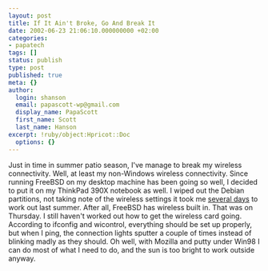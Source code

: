 ```yaml
---
layout: post
title: If It Ain't Broke, Go And Break It
date: 2002-06-23 21:06:10.000000000 +02:00
categories:
- papatech
tags: []
status: publish
type: post
published: true
meta: {}
author:
  login: shanson
  email: papascott-wp@gmail.com
  display_name: PapaScott
  first_name: Scott
  last_name: Hanson
excerpt: !ruby/object:Hpricot::Doc
  options: {}
---
```

<p>Just in time in summer patio season, I've manage to break my wireless connectivity. Well, at least my non-Windows wireless connectivity. Since running FreeBSD on my desktop machine has been going so well, I decided to put it on my ThinkPad 390X notebook as well. I wiped out the Debian partitions, not taking note of the wireless settings  it took me <a href="/2002/06/22">several days</a> to work out last summer.  After all, FreeBSD has wireless built in. That was on Thursday. I still haven't worked out how to get the wireless card going. According to ifconfig and wicontrol, everything should be set up properly, but when I ping, the connection lights sputter a couple of times instead of blinking madly as they should. Oh well, with Mozilla and putty under Win98 I can do most of what I need to do, and the sun is too bright to work outside anyway.</p>
